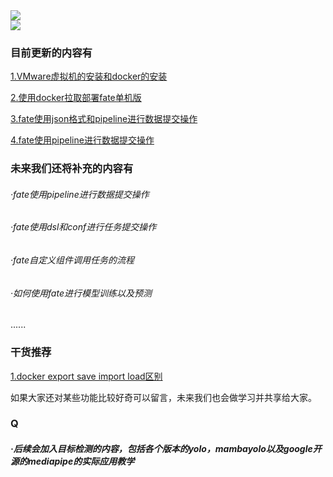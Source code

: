   <div>
    <a href="https://blog.sunguoqi.com/">
      <img src="https://readme-typing-svg.demolab.com?font=Fira+Code&pause=100&width=1000&lines=为了方便未来cv实验室学弟在隐私计算方向的学习;Lucas和Franklin决定将这段时间在隐私计算方向学习的内容总结一下;这里为大家整理了一份学习路线指导/教学&center=true&size=30" />
    </a>
  </div>
<img src="https://cdn.jsdelivr.net/gh/sun0225SUN/sun0225SUN/assets/images/icon.png" /></div>
</div>

### 目前更新的内容有
[1.VMware虚拟机的安装和docker的安装](./VMware虚拟机部署教程.md)

[2.使用docker拉取部署fate单机版](./fate部署教程（docker安装和fate镜像拉取以及启动教程）.md)

[3.fate使用json格式和pipeline进行数据提交操作](./fate基础教程/提交数据集操作/fate使用json格式提交数据集.md)

[4.fate使用pipeline进行数据提交操作](./fate基础教程/提交数据集操作/fate使用pipeline进行数据提交操作.md)
### 未来我们还将补充的内容有

###### ·fate使用pipeline进行数据提交操作

###### ·fate使用dsl和conf进行任务提交操作

###### ·fate自定义组件调用任务的流程

###### ·如何使用fate进行模型训练以及预测

......

### 干货推荐
[1.docker export save import load区别](./干货推荐/docker%20export%20save%20import%20load区别.md)

如果大家还对某些功能比较好奇可以留言，未来我们也会做学习并共享给大家。

### Q
##### ·后续会加入目标检测的内容，包括各个版本的yolo，mambayolo以及google开源的mediapipe的实际应用教学
